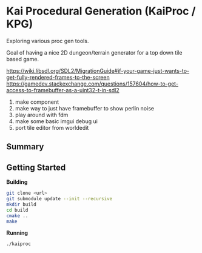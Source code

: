 # Kai Procedural Generation (KaiProc / KPG)

Exploring various proc gen tools.

Goal of having a nice 2D dungeon/terrain generator for a top down tile based game.

https://wiki.libsdl.org/SDL2/MigrationGuide#if-your-game-just-wants-to-get-fully-rendered-frames-to-the-screen
https://gamedev.stackexchange.com/questions/157604/how-to-get-access-to-framebuffer-as-a-uint32-t-in-sdl2

1. make component
2. make way to just have framebuffer to show perlin noise
3. play around with fdm
5. make some basic imgui debug ui
4. port tile editor from worldedit

## Summary

## Getting Started

**Building**

```bash
git clone <url>
git submodule update --init --recursive
mkdir build
cd build
cmake ..
make
```

**Running**
```bash
./kaiproc
```
